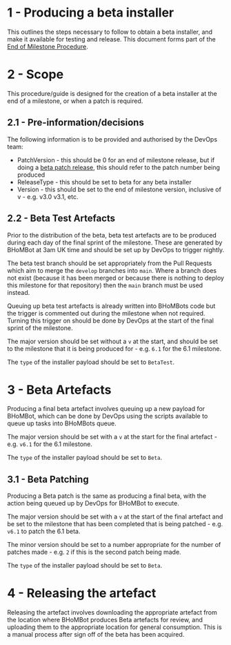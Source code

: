 # 1 - Producing a beta installer

This outlines the steps necessary to follow to obtain a beta installer, and make it available for testing and release. This document forms part of the [End of Milestone Procedure](End-of-Milestone-procedure).

# 2 - Scope

This procedure/guide is designed for the creation of a beta installer at the end of a milestone, or when a patch is required. 

## 2.1 - Pre-information/decisions

The following information is to be provided and authorised by the DevOps team:

 - PatchVersion - this should be 0 for an end of milestone release, but if doing a [beta patch release](Beta-Patching-Procedure), this should refer to the patch number being produced
 - ReleaseType - this should be set to beta for any beta installer
 - Version - this should be set to the end of milestone version, inclusive of v - e.g. v3.0 v3.1, etc.

## 2.2 - Beta Test Artefacts

Prior to the distribution of the beta, beta test artefacts are to be produced during each day of the final sprint of the milestone. These are generated by BHoMBot at 3am UK time and should be set up by DevOps to trigger nightly.

The beta test branch should be set appropriately from the Pull Requests which aim to merge the `develop` branches into `main`. Where a branch does not exist (because it has been merged or because there is nothing to deploy this milestone for that repository) then the `main` branch must be used instead.

Queuing up beta test artefacts is already written into BHoMBots code but the trigger is commented out during the milestone when not required. Turning this trigger on should be done by DevOps at the start of the final sprint of the milestone.

The major version should be set without a `v` at the start, and should be set to the milestone that it is being produced for - e.g. `6.1` for the 6.1 milestone.

The `type` of the installer payload should be set to `BetaTest`.

# 3 - Beta Artefacts

Producing a final beta artefact involves queuing up a new payload for BHoMBot, which can be done by DevOps using the scripts available to queue up tasks into BHoMBots queue.

The major version should be set with a `v` at the start for the final artefact - e.g. `v6.1` for the 6.1 milestone.

The `type` of the installer payload should be set to `Beta`.

## 3.1 - Beta Patching

Producing a Beta patch is the same as producing a final beta, with the action being queued up by DevOps for BHoMBot to execute.

The major version should be set with a `v` at the start of the final artefact and be set to the milestone that has been completed that is being patched - e.g. `v6.1` to patch the 6.1 beta.

The minor version should be set to a number appropriate for the number of patches made - e.g. `2` if this is the second patch being made.

The `type` of the installer payload should be set to `Beta`.

# 4 - Releasing the artefact

Releasing the artefact involves downloading the appropriate artefact from the location where BHoMBot produces Beta artefacts for review, and uploading them to the appropriate location for general consumption. This is a manual process after sign off of the beta has been acquired.